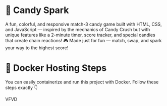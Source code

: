 # 🧁 Candy Spark
A fun, colorful, and responsive match-3 candy game built with HTML, CSS, and JavaScript — inspired by the mechanics of Candy Crush but with unique features like a 2-minute timer, score tracker, and special candies that create chain reactions!
 🎮 Made just for fun — match, swap, and spark your way to the highest score!

 
 # 🐳 Docker Hosting Steps
You can easily containerize and run this project with Docker.
Follow these steps exactly 👇

VFVD
